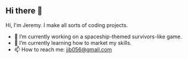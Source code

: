 ## Hi there 👋

Hi, I'm Jeremy. I make all sorts of coding projects.

- 🔭 I’m currently working on a spaceship-themed survivors-like game.
- 🌱 I’m currently learning how to market my skills.
- 📫 How to reach me: jjb056@gmail.com

